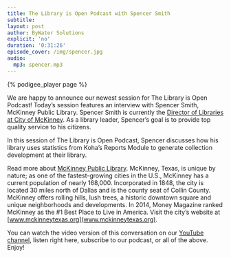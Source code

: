 ```yaml
---
title: The Library is Open Podcast with Spencer Smith
subtitle:
layout: post
author: ByWater Solutions
explicit: 'no'
duration: '0:31:26'
episode_cover: /img/spencer.jpg
audio:
  mp3: spencer.mp3 
---
```


{% podigee_player page %}

We are happy to announce our newest session for The Library is Open Podcast! Today’s session features an interview with Spencer Smith, McKinney Public Library. Spencer Smith is currently the [Director of Libraries at City of McKinney](https://mckinney.bywatersolutions.com/cgi-bin/koha/opac-main.pl). As a library leader, Spencer’s goal is to provide top quality service to his citizens.

In this session of The Library is Open Podcast, Spencer discusses how his library uses statistics from Koha’s Reports Module to generate collection development at their library.

Read more about [McKinney Public Library](https://www.mckinneytexas.org/116/Library). McKinney, Texas, is unique by nature; as one of the fastest-growing cities in the U.S., McKinney has a current population of nearly 168,000. Incorporated in 1848, the city is located 30 miles north of Dallas and is the county seat of Collin County. McKinney offers rolling hills, lush trees, a historic downtown square and unique neighborhoods and developments. In 2014, Money Magazine ranked McKinney as the #1 Best Place to Live in America. Visit the city’s website at [www.mckinneytexas.org](www.mckinneytexas.org).

You can watch the video version of this conversation on our [YouTube channel](https://www.youtube.com/playlist?list=PLV_OXyJ1D3Bi8zmgDWnaDz2d35FkC6j-v), listen right here, subscribe to our podcast, or all of the above. Enjoy!
